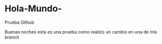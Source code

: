 # Hola-Mundo-
Prueba Github

Buenas noches esta es una prueba como realizo un cambio en una de mis branch 

